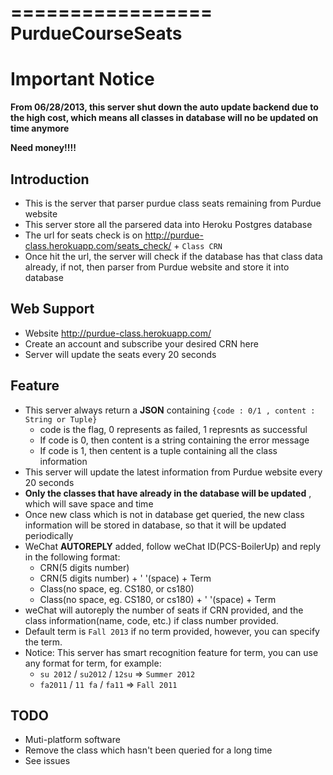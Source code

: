 =================
PurdueCourseSeats
=================


Important Notice
=================

**From 06/28/2013, this server shut down the auto update backend due to the high cost, which means all classes in database will no be updated on time anymore**

**Need money!!!!**


Introduction
-------------

- This is the server that parser purdue class seats remaining from Purdue website
- This server store all the parsered data into Heroku Postgres database
- The url for seats check is on <http://purdue-class.herokuapp.com/seats_check/> + `Class CRN`
- Once hit the url, the server will check if the database has that class data already, if not, then parser from Purdue website and store it into database


Web Support
-----------

- Website <http://purdue-class.herokuapp.com/>
- Create an account and subscribe your desired CRN here
- Server will update the seats every 20 seconds


Feature
-------

- This server always return a **JSON** containing `{code : 0/1 , content : String or Tuple}`
  * code is the flag, 0 represents as failed, 1 represnts as successful
  * If code is 0, then content is a string containing the error message
  * If code is 1, then centent is a tuple containing all the class information
- This server will update the latest information from Purdue website every 20 seconds
- **Only the classes that have already in the database will be updated** , which will save space and time
- Once new class which is not in database get queried, the new class information will be stored in database, so that it will be updated periodically
- WeChat **AUTOREPLY** added, follow weChat ID(PCS-BoilerUp) and reply in the following format:
  * CRN(5 digits number)
  * CRN(5 digits number) + ' '(space) + Term
  * Class(no space, eg. CS180, or cs180)
  * Class(no space, eg. CS180, or cs180) + ' '(space) + Term
- weChat will autoreply the number of seats if CRN provided, and the class information(name, code, etc.) if class number provided.
- Default term is `Fall 2013` if no term provided, however, you can specify the term. 
- Notice: This server has smart recognition feature for term, you can use any format for term, for example:
  * `su 2012` / `su2012` / `12su` => `Summer 2012`
  * `fa2011` / `11 fa` / `fa11` => `Fall 2011`


TODO
----

- Muti-platform software
- Remove the class which hasn't been queried for a long time
- See issues
